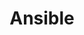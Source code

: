 ---
title: "Ansible"
description: |
    Ansible Tutorials - Ansible is an open source configuration management tool written in Python. 
---